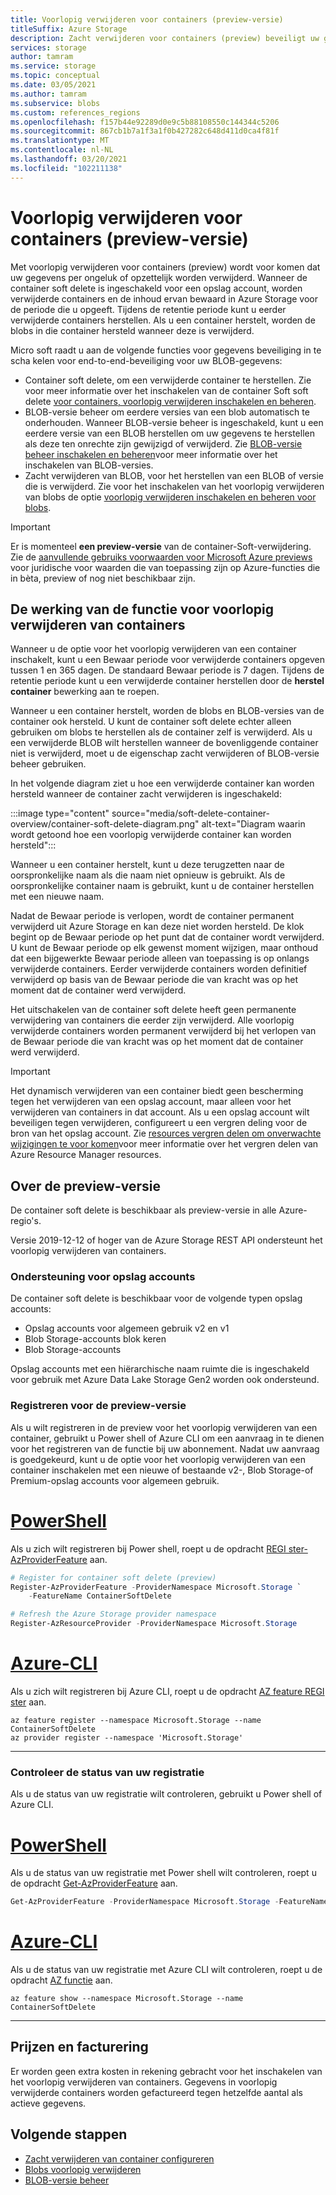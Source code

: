 ```yaml
---
title: Voorlopig verwijderen voor containers (preview-versie)
titleSuffix: Azure Storage
description: Zacht verwijderen voor containers (preview) beveiligt uw gegevens, zodat u uw gegevens eenvoudiger kunt herstellen wanneer deze foutief worden gewijzigd of verwijderd door een toepassing of door een andere gebruiker van het opslag account.
services: storage
author: tamram
ms.service: storage
ms.topic: conceptual
ms.date: 03/05/2021
ms.author: tamram
ms.subservice: blobs
ms.custom: references_regions
ms.openlocfilehash: f157b44e92289d0e9c5b88108550c144344c5206
ms.sourcegitcommit: 867cb1b7a1f3a1f0b427282c648d411d0ca4f81f
ms.translationtype: MT
ms.contentlocale: nl-NL
ms.lasthandoff: 03/20/2021
ms.locfileid: "102211138"
---
```

# <a name="soft-delete-for-containers-preview"></a>Voorlopig verwijderen voor containers (preview-versie)

Met voorlopig verwijderen voor containers (preview) wordt voor komen dat uw gegevens per ongeluk of opzettelijk worden verwijderd. Wanneer de container soft delete is ingeschakeld voor een opslag account, worden verwijderde containers en de inhoud ervan bewaard in Azure Storage voor de periode die u opgeeft. Tijdens de retentie periode kunt u eerder verwijderde containers herstellen. Als u een container herstelt, worden de blobs in die container hersteld wanneer deze is verwijderd.

Micro soft raadt u aan de volgende functies voor gegevens beveiliging in te scha kelen voor end-to-end-beveiliging voor uw BLOB-gegevens:

- Container soft delete, om een verwijderde container te herstellen. Zie voor meer informatie over het inschakelen van de container Soft soft delete [voor containers, voorlopig verwijderen inschakelen en beheren](soft-delete-container-enable.md).
- BLOB-versie beheer om eerdere versies van een blob automatisch te onderhouden. Wanneer BLOB-versie beheer is ingeschakeld, kunt u een eerdere versie van een BLOB herstellen om uw gegevens te herstellen als deze ten onrechte zijn gewijzigd of verwijderd. Zie [BLOB-versie beheer inschakelen en beheren](versioning-enable.md)voor meer informatie over het inschakelen van BLOB-versies.
- Zacht verwijderen van BLOB, voor het herstellen van een BLOB of versie die is verwijderd. Zie voor het inschakelen van het voorlopig verwijderen van blobs de optie [voorlopig verwijderen inschakelen en beheren voor blobs](soft-delete-blob-enable.md).

> [!IMPORTANT]
> Er is momenteel **een preview-versie** van de container-Soft-verwijdering. Zie de [aanvullende gebruiks voorwaarden voor Microsoft Azure previews](https://azure.microsoft.com/support/legal/preview-supplemental-terms/) voor juridische voor waarden die van toepassing zijn op Azure-functies die in bèta, preview of nog niet beschikbaar zijn.

## <a name="how-container-soft-delete-works"></a>De werking van de functie voor voorlopig verwijderen van containers

Wanneer u de optie voor het voorlopig verwijderen van een container inschakelt, kunt u een Bewaar periode voor verwijderde containers opgeven tussen 1 en 365 dagen. De standaard Bewaar periode is 7 dagen. Tijdens de retentie periode kunt u een verwijderde container herstellen door de **herstel container** bewerking aan te roepen.

Wanneer u een container herstelt, worden de blobs en BLOB-versies van de container ook hersteld. U kunt de container soft delete echter alleen gebruiken om blobs te herstellen als de container zelf is verwijderd. Als u een verwijderde BLOB wilt herstellen wanneer de bovenliggende container niet is verwijderd, moet u de eigenschap zacht verwijderen of BLOB-versie beheer gebruiken.

In het volgende diagram ziet u hoe een verwijderde container kan worden hersteld wanneer de container zacht verwijderen is ingeschakeld:

:::image type="content" source="media/soft-delete-container-overview/container-soft-delete-diagram.png" alt-text="Diagram waarin wordt getoond hoe een voorlopig verwijderde container kan worden hersteld":::

Wanneer u een container herstelt, kunt u deze terugzetten naar de oorspronkelijke naam als die naam niet opnieuw is gebruikt. Als de oorspronkelijke container naam is gebruikt, kunt u de container herstellen met een nieuwe naam.

Nadat de Bewaar periode is verlopen, wordt de container permanent verwijderd uit Azure Storage en kan deze niet worden hersteld. De klok begint op de Bewaar periode op het punt dat de container wordt verwijderd. U kunt de Bewaar periode op elk gewenst moment wijzigen, maar onthoud dat een bijgewerkte Bewaar periode alleen van toepassing is op onlangs verwijderde containers. Eerder verwijderde containers worden definitief verwijderd op basis van de Bewaar periode die van kracht was op het moment dat de container werd verwijderd.

Het uitschakelen van de container soft delete heeft geen permanente verwijdering van containers die eerder zijn verwijderd. Alle voorlopig verwijderde containers worden permanent verwijderd bij het verlopen van de Bewaar periode die van kracht was op het moment dat de container werd verwijderd.

> [!IMPORTANT]
> Het dynamisch verwijderen van een container biedt geen bescherming tegen het verwijderen van een opslag account, maar alleen voor het verwijderen van containers in dat account. Als u een opslag account wilt beveiligen tegen verwijderen, configureert u een vergren deling voor de bron van het opslag account. Zie [resources vergren delen om onverwachte wijzigingen te voor komen](../../azure-resource-manager/management/lock-resources.md)voor meer informatie over het vergren delen van Azure Resource Manager resources.

## <a name="about-the-preview"></a>Over de preview-versie

De container soft delete is beschikbaar als preview-versie in alle Azure-regio's.

Versie 2019-12-12 of hoger van de Azure Storage REST API ondersteunt het voorlopig verwijderen van containers.

### <a name="storage-account-support"></a>Ondersteuning voor opslag accounts

De container soft delete is beschikbaar voor de volgende typen opslag accounts:

- Opslag accounts voor algemeen gebruik v2 en v1
- Blob Storage-accounts blok keren
- Blob Storage-accounts

Opslag accounts met een hiërarchische naam ruimte die is ingeschakeld voor gebruik met Azure Data Lake Storage Gen2 worden ook ondersteund.

### <a name="register-for-the-preview"></a>Registreren voor de preview-versie

Als u wilt registreren in de preview voor het voorlopig verwijderen van een container, gebruikt u Power shell of Azure CLI om een aanvraag in te dienen voor het registreren van de functie bij uw abonnement. Nadat uw aanvraag is goedgekeurd, kunt u de optie voor het voorlopig verwijderen van een container inschakelen met een nieuwe of bestaande v2-, Blob Storage-of Premium-opslag accounts voor algemeen gebruik.

# <a name="powershell"></a>[PowerShell](#tab/powershell)

Als u zich wilt registreren bij Power shell, roept u de opdracht [REGI ster-AzProviderFeature](/powershell/module/az.resources/register-azproviderfeature) aan.

```powershell
# Register for container soft delete (preview)
Register-AzProviderFeature -ProviderNamespace Microsoft.Storage `
    -FeatureName ContainerSoftDelete

# Refresh the Azure Storage provider namespace
Register-AzResourceProvider -ProviderNamespace Microsoft.Storage
```

# <a name="azure-cli"></a>[Azure-CLI](#tab/azure-cli)

Als u zich wilt registreren bij Azure CLI, roept u de opdracht [AZ feature REGI ster](/cli/azure/feature#az-feature-register) aan.

```azurecli
az feature register --namespace Microsoft.Storage --name ContainerSoftDelete
az provider register --namespace 'Microsoft.Storage'
```

---

### <a name="check-the-status-of-your-registration"></a>Controleer de status van uw registratie

Als u de status van uw registratie wilt controleren, gebruikt u Power shell of Azure CLI.

# <a name="powershell"></a>[PowerShell](#tab/powershell)

Als u de status van uw registratie met Power shell wilt controleren, roept u de opdracht [Get-AzProviderFeature](/powershell/module/az.resources/get-azproviderfeature) aan.

```powershell
Get-AzProviderFeature -ProviderNamespace Microsoft.Storage -FeatureName ContainerSoftDelete
```

# <a name="azure-cli"></a>[Azure-CLI](#tab/azure-cli)

Als u de status van uw registratie met Azure CLI wilt controleren, roept u de opdracht [AZ functie](/cli/azure/feature#az-feature-show) aan.

```azurecli
az feature show --namespace Microsoft.Storage --name ContainerSoftDelete
```

---

## <a name="pricing-and-billing"></a>Prijzen en facturering

Er worden geen extra kosten in rekening gebracht voor het inschakelen van het voorlopig verwijderen van containers. Gegevens in voorlopig verwijderde containers worden gefactureerd tegen hetzelfde aantal als actieve gegevens.

## <a name="next-steps"></a>Volgende stappen

- [Zacht verwijderen van container configureren](soft-delete-container-enable.md)
- [Blobs voorlopig verwijderen](soft-delete-blob-overview.md)
- [BLOB-versie beheer](versioning-overview.md)

